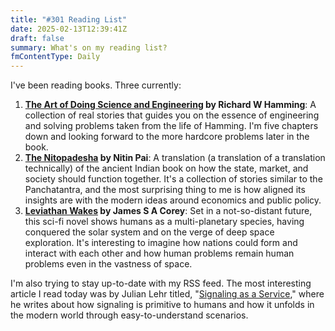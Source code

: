 ```yaml
---
title: "#301 Reading List"
date: 2025-02-13T12:39:41Z
draft: false
summary: What's on my reading list?
fmContentType: Daily
---
```

I've been reading books. Three currently:

1. **[The Art of Doing Science and Engineering](https://www.goodreads.com/en/book/show/530415.The_Art_of_Doing_Science_and_Engineering) by Richard W Hamming**: A collection of real stories that guides you on the essence of engineering and solving problems taken from the life of Hamming. I'm five chapters down and looking forward to the more hardcore problems later in the book.
2. **[The Nitopadesha](https://www.goodreads.com/book/show/75515336-the-nitopadesha) by Nitin Pai**: A translation (a translation of a translation technically) of the ancient Indian book on how the state, market, and society should function together. It's a collection of stories similar to the Panchatantra, and the most surprising thing to me is how aligned its insights are with the modern ideas around economics and public policy.
3. **[Leviathan Wakes](https://www.goodreads.com/book/show/8855321-leviathan-wakes) by James S A Corey**: Set in a not-so-distant future, this sci-fi novel shows humans as a multi-planetary species, having conquered the solar system and on the verge of deep space exploration. It's interesting to imagine how nations could form and interact with each other and how human problems remain human problems even in the vastness of space.

I'm also trying to stay up-to-date with my RSS feed. The most interesting article I read today was by Julian Lehr titled, "[Signaling as a Service](https://julian.digital/2020/03/28/signaling-as-a-service)," where he writes about how signaling is primitive to humans and how it unfolds in the modern world through easy-to-understand scenarios.
